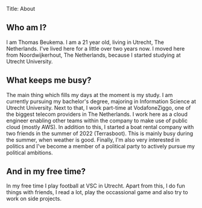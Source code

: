 Title: About

## Who am I?
I am Thomas Beukema. I am a 21 year old, living in Utrecht, The Netherlands. I've lived here for a little over two years now. I moved here from Noordwijkerhout, The Netherlands, because I started studying at Utrecht University.

## What keeps me busy?
The main thing which fills my days at the moment is my study. I am currently pursuing my bachelor's degree, majoring in Information Science at Utrecht University. Next to that, I work part-time at VodafoneZiggo, one of the biggest telecom providers in The Netherlands. I work here as a cloud engineer enabling other teams within the company to make use of public cloud (mostly AWS). In addition to this, I started a boat rental company with two friends in the summer of 2022 (Terrasboot). This is mainly busy during the summer, when weather is good. Finally, I'm also very interested in politics and I've become a member of a political party to actively pursue my political ambitions.

## And in my free time?
In my free time I play football at VSC in Utrecht. Apart from this, I do fun things with friends, I read a lot, play the occassional game and also try to work on side projects.
